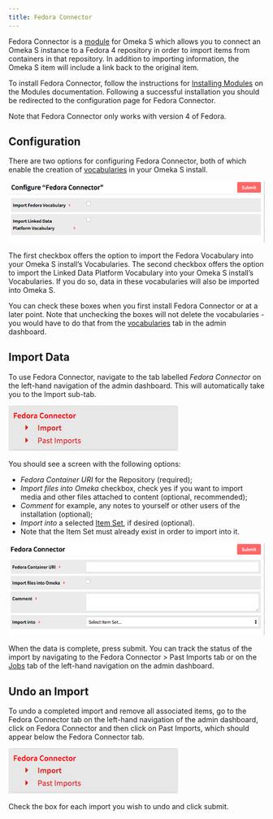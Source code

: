 ```yaml
---
title: Fedora Connector
---
```


Fedora Connector is a [module](../modules/index.md) for Omeka S which allows you to connect an Omeka S instance to a Fedora 4 repository in order to import items from containers in that repository. In addition to importing information, the Omeka S item will include a link back to the original item.

To install Fedora Connector, follow the instructions for [Installing Modules](../modules/index.md#installing-modules) on the Modules documentation. Following a successful installation you should be redirected to the configuration page for Fedora Connector.

Note that Fedora Connector only works with version 4 of Fedora.

## Configuration
There are two options for configuring Fedora Connector, both of which enable the creation of [vocabularies](../content/vocabularies.md) in your Omeka S install.

![Two checkbox options, the first being “Import Fedora Vocabulary” and the second “Import Linked Data Platform Vocabulary”](../modules/modulesfiles/mods_fcconfig.png)

The first checkbox offers the option to import the Fedora Vocabulary into your Omeka S install’s Vocabularies. The second checkbox offers the option to import the Linked Data Platform Vocabulary into your Omeka S install’s Vocabularies. If you do so, data in these vocabularies will also be imported into Omeka S.

You can check these boxes when you first install Fedora Connector or at a later point. Note that unchecking the boxes will not delete the vocabularies - you would have to do that from the [vocabularies](../content/vocabularies.md) tab in the admin dashboard.

## Import Data
To use Fedora Connector, navigate to the tab labelled *Fedora Connector* on the left-hand navigation of the admin dashboard. This will automatically take you to the Import sub-tab.

![Fedora Connector navigation option with two sub-tab options for Import and Past Imports](../modules/modulesfiles/mods_fcnav.png)

You should see a screen with the following options:

* *Fedora Container URI* for the Repository (required);
* *Import files into Omeka* checkbox, check yes if you want to import media and other files attached to content (optional, recommended);
* *Comment* for example, any notes to yourself or other users of the installation (optional);
* *Import into* a selected [Item Set](../content/item-sets.md), if desired (optional). 
 * Note that the Item Set must already exist in order to import into it.

![Screenshot of the field options for Fedora Connector](../modules/modulesfiles/mods_fedoraconnect.png)

When the data is complete, press submit. You can track the status of the import by navigating to the Fedora Connector > Past Imports tab or on the [Jobs](../jobs.md) tab of the left-hand navigation on the admin dashboard.

## Undo an Import
To undo a completed import and remove all associated items, go to the Fedora Connector tab on the left-hand navigation of the admin dashboard, click on Fedora Connector and then click on Past Imports, which should appear below the Fedora Connector tab.

![Fedora Connector navigation option with two sub-tab options for Import and Past Imports](../modules/modulesfiles/mods_fcnav.png)

Check the box for each import you wish to undo and click submit.